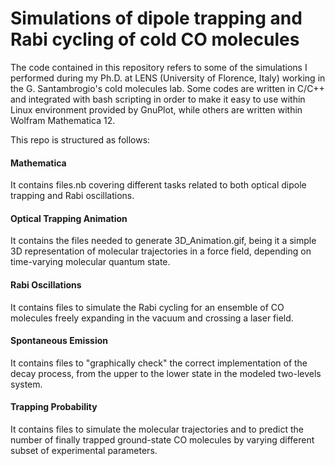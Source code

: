 # Simulations of dipole trapping and Rabi cycling of cold CO molecules

The code contained in this repository refers to some of the simulations I performed during my Ph.D. at LENS (University of Florence, Italy) working in the G. Santambrogio's cold molecules lab. Some codes are written in C/C++ and integrated with bash scripting in order to make it easy to use within Linux environment provided by GnuPlot, while others are written within Wolfram Mathematica 12.

This repo is structured as follows:

#### Mathematica
It contains files.nb covering different tasks related to both optical dipole trapping and Rabi oscillations.

#### Optical Trapping Animation
It contains the files needed to generate 3D_Animation.gif, being it a simple 3D representation of molecular trajectories in a force field, depending on time-varying molecular quantum state.

#### Rabi Oscillations
It contains files to simulate the Rabi cycling for an ensemble of CO molecules freely expanding in the vacuum and crossing a laser field.

#### Spontaneous Emission
It contains files to "graphically check" the correct implementation of the decay process, from the upper to the lower state in the modeled two-levels system.

#### Trapping Probability
It contains files to simulate the molecular trajectories and to predict the number of finally trapped ground-state CO molecules by varying different subset of experimental parameters.

